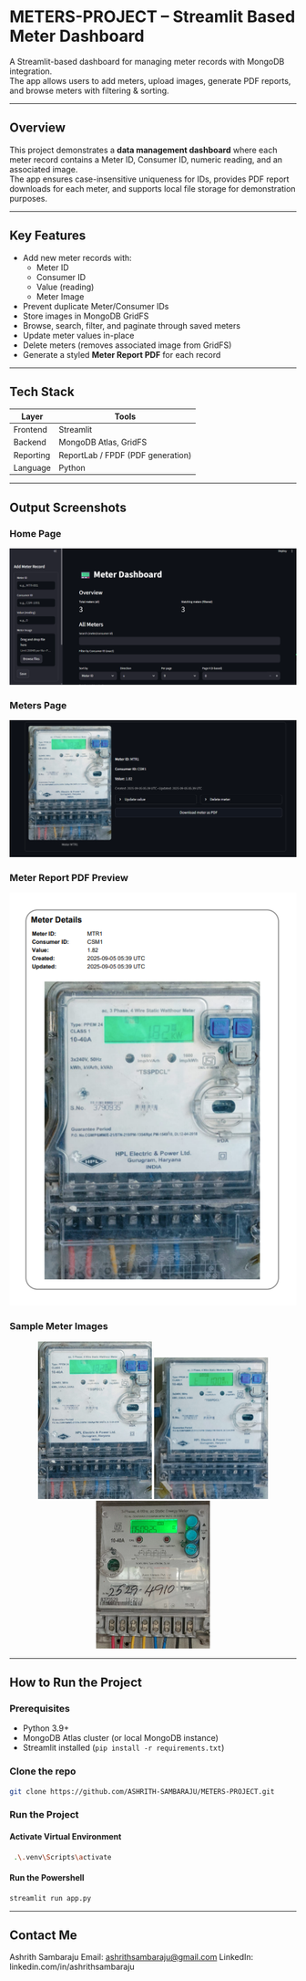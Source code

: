 # METERS-PROJECT – Streamlit Based Meter Dashboard

A Streamlit-based dashboard for managing meter records with MongoDB integration.  
The app allows users to add meters, upload images, generate PDF reports, and browse meters with filtering & sorting.  

---

## Overview
This project demonstrates a **data management dashboard** where each meter record contains a Meter ID, Consumer ID, numeric reading, and an associated image.  
The app ensures case-insensitive uniqueness for IDs, provides PDF report downloads for each meter, and supports local file storage for demonstration purposes.

---

## Key Features
- Add new meter records with:
   * Meter ID
   * Consumer ID
   * Value (reading)
   * Meter Image
- Prevent duplicate Meter/Consumer IDs
- Store images in MongoDB GridFS
- Browse, search, filter, and paginate through saved meters
- Update meter values in-place
- Delete meters (removes associated image from GridFS)
- Generate a styled **Meter Report PDF** for each record

---

## Tech Stack

| Layer        | Tools                                |
|--------------|--------------------------------------|
| Frontend     | Streamlit                            |
| Backend      | MongoDB Atlas, GridFS                |
| Reporting    | ReportLab / FPDF (PDF generation)    |
| Language     | Python                               |

---

## Output Screenshots

### Home Page
![Home Page](outputs/HomePage.png)

### Meters Page
![Meters Page](outputs/MetersPage.png)

### Meter Report PDF Preview
![Report](outputs/MeterReport.png)

### Sample Meter Images
<p align="center">
  <img src="outputs/meterimages/meter1.jpg" width="200"/>
  <img src="outputs/meterimages/meter2.jpg" width="200"/>
  <img src="outputs/meterimages/meter3.jpg" width="200"/>
</p>

---

## How to Run the Project

### Prerequisites
- Python 3.9+  
- MongoDB Atlas cluster (or local MongoDB instance)  
- Streamlit installed (`pip install -r requirements.txt`)

### Clone the repo
```bash
git clone https://github.com/ASHRITH-SAMBARAJU/METERS-PROJECT.git
```
### Run the Project
#### Activate Virtual Environment
```bash
 .\.venv\Scripts\activate
```
#### Run the Powershell
```bash
streamlit run app.py
```
---
## Contact Me

Ashrith Sambaraju
Email: ashrithsambaraju@gmail.com
LinkedIn: linkedin.com/in/ashrithsambaraju
